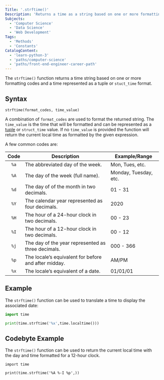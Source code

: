 ```yaml
---
Title: '.strftime()'
Description: 'Returns a time as a string based on one or more formatting codes.'
Subjects:
  - 'Computer Science'
  - 'Data Science'
  - 'Web Development'
Tags:
  - 'Methods'
  - 'Constants'
CatalogContent:
  - 'learn-python-3'
  - 'paths/computer-science'
  - 'paths/front-end-engineer-career-path'
---
```


The `strftime()` function returns a time string based on one or more formatting codes and a time represented as a tuple or `stuct_time` format.

## Syntax

```pseudo
strftime(format_codes, time_value)
```

A combination of `format_codes` are used to format the returned string. The `time_value` is the time that will be formatted and can be represented as a [tuple](https://www.codecademy.com/resources/docs/python/tuples) or `struct_time` value. If no `time_value` is provided the function will return the current local time as formatted by the given expression.

A few common codes are:

| Code | Description                                          | Example/Range         |
| :--: | ---------------------------------------------------- | --------------------- |
| `%a` | The abbreviated day of the week.                     | Mon, Tues, etc.       |
| `%A` | The day of the week (full name).                     | Monday, Tuesday, etc. |
| `%d` | The day of of the month in two decimals.             | 01 - 31               |
| `%Y` | The calendar year represented as four decimals.      | 2020                  |
| `%H` | The hour of a 24-hour clock in two decimals.         | 00 - 23               |
| `%I` | The hour of a 12-hour clock in two decimals.         | 00 - 12               |
| `%j` | The day of the year represented as three decimals.   | 000 - 366             |
| `%p` | The locale’s equivalent for before and after midday. | AM/PM                 |
| `%x` | The locale’s equivalent of a date.                   | 01/01/01              |

## Example

The `strftime()` function can be used to translate a time to display the associated date:

```py
import time

print(time.strftime('%x',time.localtime()))
```

## Codebyte Example

The `strftime()` function can be used to return the current local time with the day and time formatted for a 12-hour clock.

```codebyte/python
import time

print(time.strftime('%A %-I %p',))
```
